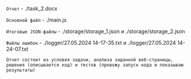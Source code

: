 ```Отчет``` - ./task_2.docx

```Основной файл``` - ./main.js

```Итоговые JSON-файлы``` - ./storage/storage_1.json и ./storage/storage_2.json

```Файлы ошибок``` - ./logger/27.05.2024 14-17-35.txt и ./logger/27.05.2024 14-24-07.txt

```Отчет состоит из условия задачи, анализа заданной веб-страницы, решения (описывается код) и тестов (провожу запуск кода и показываю результаты)```
